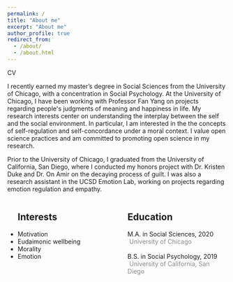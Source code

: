 ```yaml
---
permalink: /
title: "About me"
excerpt: "About me"
author_profile: true
redirect_from: 
  - /about/
  - /about.html
---
```

<a style = "text-decoration:none" href="https://mengdihuang.github.io/files/Mengdi%20Huang-phd-app-cv.pdf">CV</a>

I recently earned my master’s degree in Social Sciences from the University of Chicago, with a concentration in Social Psychology. At the University of Chicago, I have been working with <a style = "text-decoration:none" href="https://voices.uchicago.edu/potentialslab/">Professor Fan Yang</a> on projects regarding people's judgments of meaning and happiness in life. My research interests center on understanding the interplay between the self and the social environment. In particular, I am interested in the the concepts of self-regulation and self-concordance under a moral context. I value open science practices and am committed to promoting open science in my research.

Prior to the University of Chicago, I graduated from the University of California, San Diego, where I conducted my honors project with <a style = "text-decoration:none" href="https://www.rotman.utoronto.ca/FacultyAndResearch/Faculty/FacultyBios/Duke">Dr. Kristen Duke</a> and <a style = "text-decoration:none" href="https://rady.ucsd.edu/people/faculty/amir/">Dr. On Amir</a> on the decaying process of guilt. I was also a research assistant in the <a style = "text-decoration:none" href="http://oveislab.com/">UCSD Emotion Lab</a>, working on projects regarding emotion regulation and empathy. 


<div style="float: left; width: 50%;">
<ul>
<h2>Interests</h2>
<li>Motivation</li>
<li>Eudaimonic wellbeing</li>
<li>Morality</li>
<li>Emotion</li>

</ul>
</div>
<div style="float: right; width: 50%;">
<ul>
<h2>Education</h2>
<i class="fa fa-graduation-cap" aria-hidden="true"></i> M.A. in Social Sciences, 2020 &nbsp;<span style="color:#8A8888">University of Chicago</span><br>
<br>
<i class="fa fa-graduation-cap" aria-hidden="true"></i> B.S. in Social Psychology, 2019 &nbsp;<span style="color:#8A8888">University of California, San Diego</span><br>
</ul>
</div>
